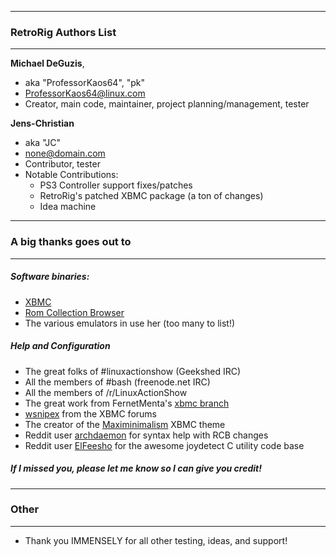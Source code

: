 ***
### RetroRig Authors List
***

**Michael DeGuzis**, 
   - aka "ProfessorKaos64", "pk"
   - <ProfessorKaos64@linux.com>
   - Creator, main code, maintainer, project planning/management, tester
 
**Jens-Christian**
   - aka "JC"
   - <none@domain.com>
   - Contributor, tester
   - Notable Contributions: 
      - PS3 Controller support fixes/patches
      - RetroRig's patched XBMC package (a ton of changes)
      - Idea machine

***
### A big thanks goes out to
***
##### Software binaries:
 - [XBMC](http://xbmc.org/)
 - [Rom Collection Browser](https://code.google.com/p/romcollectionbrowser/)
 - The various emulators in use her (too many to list!)

##### Help and Configuration
- The great folks of #linuxactionshow (Geekshed IRC)
- All the members of #bash (freenode.net IRC)
- All the members of /r/LinuxActionShow 
- The great work from FernetMenta's [xbmc branch](https://github.com/FernetMenta/xbmc)
- [wsnipex](http://forum.xbmc.org/member.php?action=profile&uid=96724) from the XBMC forums
- The creator of the [Maximinimalism](https://github.com/chrisbevan/skin.maximinimalism) XBMC theme
- Reddit user [archdaemon](http://www.reddit.com/user/archdaemon) for syntax help with 
RCB changes
- Reddit user [ElFeesho](http://www.reddit.com/user/ElFeesho) for the awesome joydetect C 
utility code base 

##### If I missed you, please let me know so I can give you credit!

***
### Other
***
   - Thank you IMMENSELY for all other testing, ideas, and support!
